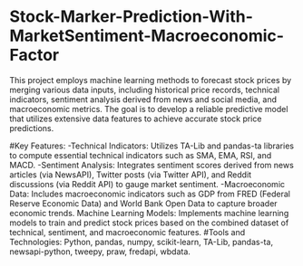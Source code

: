 # Stock-Marker-Prediction-With-MarketSentiment-Macroeconomic-Factor
This project employs machine learning methods to forecast stock prices by merging various data inputs, including historical price records, technical indicators, sentiment analysis derived from news and social media, and macroeconomic metrics. The goal is to develop a reliable predictive model that utilizes extensive data features to achieve accurate stock price predictions.

#Key Features:
-Technical Indicators: Utilizes TA-Lib and pandas-ta libraries to compute essential technical indicators such as SMA, EMA, RSI, and MACD.
-Sentiment Analysis: Integrates sentiment scores derived from news articles (via NewsAPI), Twitter posts (via Twitter API), and Reddit discussions (via Reddit API) to gauge market sentiment.
-Macroeconomic Data: Includes macroeconomic indicators such as GDP from FRED (Federal Reserve Economic Data) and World Bank Open Data to capture broader economic trends.
Machine Learning Models: Implements machine learning models to train and predict stock prices based on the combined dataset of technical, sentiment, and macroeconomic features.
#Tools and Technologies:
Python, pandas, numpy, scikit-learn, TA-Lib, pandas-ta, newsapi-python, tweepy, praw, fredapi, wbdata.





